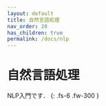 ```yaml
---
layout: default
title: 自然言語処理
nav_order: 20
has_children: true
permalink: /docs/nlp
---
```


# 自然言語処理

NLP入門です．
{: .fs-6 .fw-300 }
